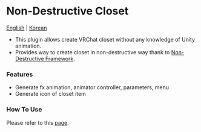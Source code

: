 # Non-Destructive Closet

[English](https://github.com/cstria0106/NonDestructiveCloset/blob/main/README.md) | [Korean](https://github.com/cstria0106/NonDestructiveCloset/blob/main/README.ko.md)

- This plugin allows create VRChat closet without any knowledge of Unity animation.
- Provides way to create closet in non-destructive way thank to [Non-Destructive Framework](https://github.com/bdunderscore/ndmf).

### Features

- Generate fx animation, animator controller, parameters, menu
- Generate icon of closet item

### How To Use

Please refer to this [page](https://github.com/cstria0106/NonDestructiveCloset/blob/main/docs/how-to-use.md).
